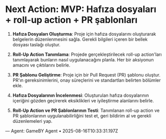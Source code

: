 # Next Action: MVP: Hafıza dosyaları + roll-up action + PR şablonları

1. **Hafıza Dosyaları Oluşturma**: Proje için hafıza dosyalarını oluşturarak belgelerin düzenlenmesini sağla. Gerekli bilgileri içeren bir bellek dosyası taslağı oluştur.

2. **Roll-Up Action Tanımlama**: Projede gerçekleştirilecek roll-up action'ları tanımlayarak bunların nasıl uygulanacağını planla. Her bir aksiyonun amacını ve çıktılarını belirle.

3. **PR Şablonu Geliştirme**: Proje için bir Pull Request (PR) şablonu oluştur. PR'ın gereksinimlerini, onay süreçlerini ve standartları belirten bölümler ekle.

4. **Hafıza Dosyalarının İncelenmesi**: Oluşturulan hafıza dosyalarının içeriğini gözden geçirerek eksiklikleri ve iyileştirme alanlarını belirle.

5. **Roll-Up Action ve PR Şablonlarının Testi**: Tanımlanan roll-up action ve PR şablonlarının uygulanabilirliğini test et, geri bildirim al ve gerekli düzenlemeleri yap.

— Agent: GameBY Agent • 2025-08-16T10:33:31.197Z
